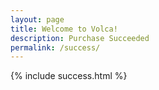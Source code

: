 ```yaml
---
layout: page
title: Welcome to Volca!
description: Purchase Succeeded
permalink: /success/
---
```


{% include success.html %}